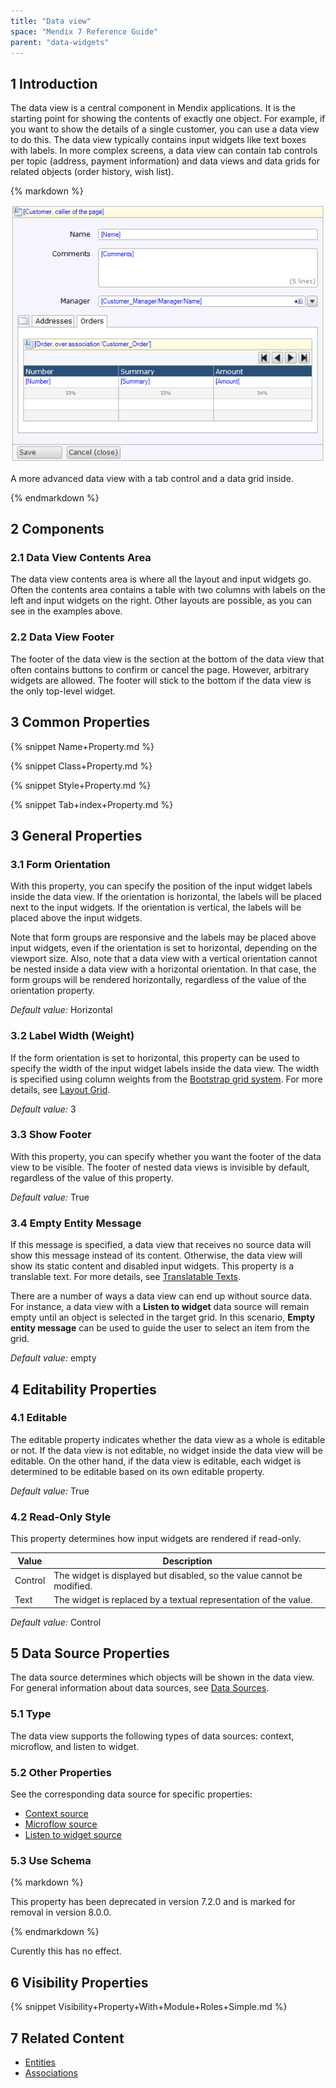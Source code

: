 ```yaml
---
title: "Data view"
space: "Mendix 7 Reference Guide"
parent: "data-widgets"
---
```


## 1 Introduction

The data view is a central component in Mendix applications. It is the starting point for showing the contents of exactly one object. For example, if you want to show the details of a single customer, you can use a data view to do this. The data view typically contains input widgets like text boxes with labels. In more complex screens, a data view can contain tab controls per topic (address, payment information) and data views and data grids for related objects (order history, wish list).

<div class="alert alert-info">{% markdown %}

![](attachments/16713914/16844032.png)

A more advanced data view with a tab control and a data grid inside.

{% endmarkdown %}</div>

## 2 Components

### 2.1 Data View Contents Area

The data view contents area is where all the layout and input widgets go. Often the contents area contains a table with two columns with labels on the left and input widgets on the right. Other layouts are possible, as you can see in the examples above.

### 2.2 Data View Footer

The footer of the data view is the section at the bottom of the data view that often contains buttons to confirm or cancel the page. However, arbitrary widgets are allowed. The footer will stick to the bottom if the data view is the only top-level widget.

## 3 Common Properties

{% snippet Name+Property.md %}

{% snippet Class+Property.md %}

{% snippet Style+Property.md %}

{% snippet Tab+index+Property.md %}

## 3 General Properties

### 3.1 Form Orientation

With this property, you can specify the position of the input widget labels inside the data view. If the orientation is horizontal, the labels will be placed next to the input widgets. If the orientation is vertical, the labels will be placed above the input widgets.

Note that form groups are responsive and the labels may be placed above input widgets, even if the orientation is set to horizontal, depending on the viewport size. Also, note that a data view with a vertical orientation cannot be nested inside a data view with a horizontal orientation. In that case, the form groups will be rendered horizontally, regardless of the value of the orientation property.

_Default value:_ Horizontal

### 3.2 Label Width (Weight)

If the form orientation is set to horizontal, this property can be used to specify the width of the input widget labels inside the data view. The width is specified using column weights from the [Bootstrap grid system](http://getbootstrap.com/css/#grid). For more details, see [Layout Grid](layout-grid).

_Default value:_ 3

### 3.3 Show Footer

With this property, you can specify whether you want the footer of the data view to be visible. The footer of nested data views is invisible by default, regardless of the value of this property.

_Default value:_ True

### 3.4 Empty Entity Message

If this message is specified, a data view that receives no source data will show this message instead of its content. Otherwise, the data view will show its static content and disabled input widgets. This property is a translable text. For more details, see [Translatable Texts](translatable-texts).

There are a number of ways a data view can end up without source data. For instance, a data view with a **Listen to widget** data source will remain empty until an object is selected in the target grid. In this scenario, **Empty entity message** can be used to guide the user to select an item from the grid.

_Default value:_ empty

## 4 Editability Properties

### 4.1 Editable

The editable property indicates whether the data view as a whole is editable or not. If the data view is not editable, no widget inside the data view will be editable. On the other hand, if the data view is editable, each widget is determined to be editable based on its own editable property.

_Default value:_ True

### 4.2 Read-Only Style

This property determines how input widgets are rendered if read-only. 

| Value            | Description |
|------------------|-------------|
| Control          | The widget is displayed but disabled, so the value cannot be modified.
| Text             | The widget is replaced by a textual representation of the value.

*Default value:* Control

## 5 Data Source Properties

The data source determines which objects will be shown in the data view. For general information about data sources, see [Data Sources](data-sources).

### 5.1 Type

The data view supports the following types of data sources: context, microflow, and listen to widget.

### 5.2 Other Properties

See the corresponding data source for specific properties:

* [Context source](entity-path-source)
* [Microflow source](microflow-source)
* [Listen to widget source](listen-to-grid-source)

### 5.3 Use Schema

<div class="alert alert-info">{% markdown %}

This property has been deprecated in version 7.2.0 and is marked for removal in version 8.0.0.

{% endmarkdown %}</div>

Curently this has no effect.

## 6 Visibility Properties

{% snippet Visibility+Property+With+Module+Roles+Simple.md %}

## 7 Related Content

* [Entities](entities)
* [Associations](associations)
